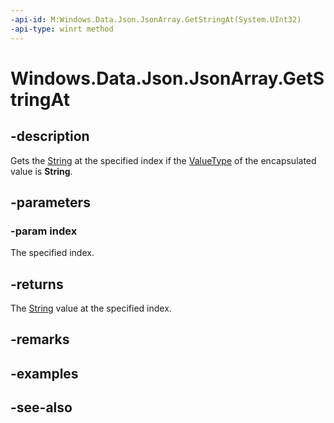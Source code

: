 ```yaml
---
-api-id: M:Windows.Data.Json.JsonArray.GetStringAt(System.UInt32)
-api-type: winrt method
---
```


<!-- Method syntax
public string GetStringAt(System.UInt32 index)
-->

# Windows.Data.Json.JsonArray.GetStringAt

## -description
Gets the [String](https://msdn.microsoft.com/library/system.string.aspx) at the specified index if the [ValueType](ijsonvalue_valuetype.md) of the encapsulated value is **String**.

## -parameters
### -param index
The specified index.

## -returns
The [String](https://msdn.microsoft.com/library/system.string.aspx) value at the specified index.

## -remarks

## -examples

## -see-also
